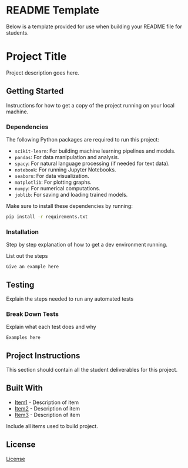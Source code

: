 # README Template

Below is a template provided for use when building your README file for students.

# Project Title

Project description goes here.

## Getting Started

Instructions for how to get a copy of the project running on your local machine.

### Dependencies

The following Python packages are required to run this project:

- `scikit-learn`: For building machine learning pipelines and models.
- `pandas`: For data manipulation and analysis.
- `spacy`: For natural language processing (if needed for text data).
- `notebook`: For running Jupyter Notebooks.
- `seaborn`: For data visualization.
- `matplotlib`: For plotting graphs.
- `numpy`: For numerical computations.
- `joblib`: For saving and loading trained models.

Make sure to install these dependencies by running:
```bash
pip install -r requirements.txt
```

### Installation

Step by step explanation of how to get a dev environment running.

List out the steps

```
Give an example here
```

## Testing

Explain the steps needed to run any automated tests

### Break Down Tests

Explain what each test does and why

```
Examples here
```

## Project Instructions

This section should contain all the student deliverables for this project.

## Built With

* [Item1](www.item1.com) - Description of item
* [Item2](www.item2.com) - Description of item
* [Item3](www.item3.com) - Description of item

Include all items used to build project.

## License

[License](LICENSE.txt)
